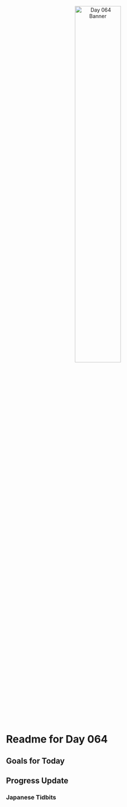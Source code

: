<div align="center">
 <img src="../..Images/image_064.jpg" alt="Day 064 Banner" width="50%">
</div>

# Readme for Day 064

## Goals for Today

## Progress Update

### Japanese Tidbits

